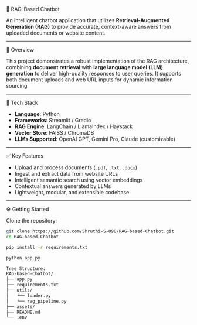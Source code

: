 🤖 RAG-Based Chatbot

An intelligent chatbot application that utilizes **Retrieval-Augmented Generation (RAG)** to provide accurate, context-aware answers from uploaded documents or website content.

---

🧩 Overview

This project demonstrates a robust implementation of the RAG architecture, combining **document retrieval** with **large language model (LLM) generation** to deliver high-quality responses to user queries. It supports both document uploads and web URL inputs for dynamic information sourcing.

---

🔧 Tech Stack

- **Language**: Python  
- **Frameworks**: Streamlit / Gradio  
- **RAG Engine**: LangChain / LlamaIndex / Haystack  
- **Vector Store**: FAISS / ChromaDB  
- **LLMs Supported**: OpenAI GPT, Gemini Pro, Claude (customizable)

---

✅ Key Features

- Upload and process documents (`.pdf`, `.txt`, `.docx`)
- Ingest and extract data from website URLs
- Intelligent semantic search using vector embeddings
- Contextual answers generated by LLMs
- Lightweight, modular, and extensible codebase

---

 ⚙️ Getting Started

Clone the repository:
```bash
git clone https://github.com/Shruthi-S-098/RAG-based-Chatbot.git
cd RAG-based-Chatbot

pip install -r requirements.txt

python app.py

Tree Structure:
RAG-based-Chatbot/
├── app.py
├── requirements.txt
├── utils/
│   └── loader.py
│   └── rag_pipeline.py
├── assets/
├── README.md
└── .env

